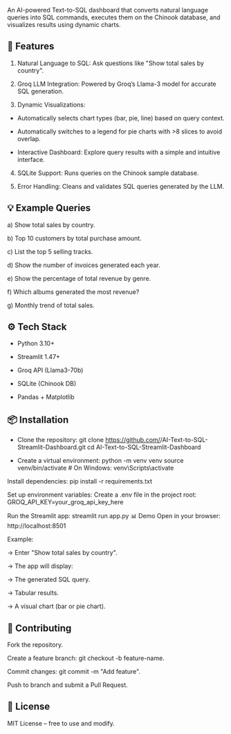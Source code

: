 An AI-powered Text-to-SQL dashboard that converts natural language queries into SQL commands, executes them on the Chinook database, and visualizes results using dynamic charts.

## 🚀 Features
1. Natural Language to SQL: Ask questions like "Show total sales by country".

2. Groq LLM Integration: Powered by Groq’s Llama-3 model for accurate SQL generation.

3. Dynamic Visualizations:

- Automatically selects chart types (bar, pie, line) based on query context.

- Automatically switches to a legend for pie charts with >8 slices to avoid overlap.

- Interactive Dashboard: Explore query results with a simple and intuitive interface.

4. SQLite Support: Runs queries on the Chinook sample database.

5. Error Handling: Cleans and validates SQL queries generated by the LLM.

## 💡 Example Queries
a) Show total sales by country.

b) Top 10 customers by total purchase amount.

c) List the top 5 selling tracks.

d) Show the number of invoices generated each year.

e) Show the percentage of total revenue by genre.

f) Which albums generated the most revenue?

g) Monthly trend of total sales.

## ⚙️ Tech Stack
- Python 3.10+

- Streamlit 1.47+

- Groq API (Llama3-70b)

- SQLite (Chinook DB)

- Pandas + Matplotlib

## 📦 Installation

- Clone the repository:
git clone https://github.com/<your-username>/AI-Text-to-SQL-Streamlit-Dashboard.git
cd AI-Text-to-SQL-Streamlit-Dashboard

- Create a virtual environment:
python -m venv venv
source venv/bin/activate    # On Windows: venv\Scripts\activate

Install dependencies:
pip install -r requirements.txt

Set up environment variables:
Create a .env file in the project root:
GROQ_API_KEY=your_groq_api_key_here

Run the Streamlit app:
streamlit run app.py
📊 Demo
Open in your browser: http://localhost:8501

Example:

-> Enter "Show total sales by country".

-> The app will display:

-> The generated SQL query.

-> Tabular results.

-> A visual chart (bar or pie chart).

## 🤝 Contributing
Fork the repository.

Create a feature branch: git checkout -b feature-name.

Commit changes: git commit -m "Add feature".

Push to branch and submit a Pull Request.

## 📜 License
MIT License – free to use and modify.

